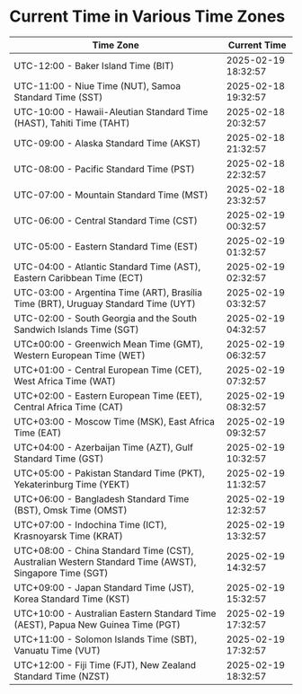 # Current Time in Various Time Zones

| Time Zone | Current Time |
|-----------|--------------|
| UTC-12:00 - Baker Island Time (BIT) | 2025-02-19 18:32:57 |
| UTC-11:00 - Niue Time (NUT), Samoa Standard Time (SST) | 2025-02-18 19:32:57 |
| UTC-10:00 - Hawaii-Aleutian Standard Time (HAST), Tahiti Time (TAHT) | 2025-02-18 20:32:57 |
| UTC-09:00 - Alaska Standard Time (AKST) | 2025-02-18 21:32:57 |
| UTC-08:00 - Pacific Standard Time (PST) | 2025-02-18 22:32:57 |
| UTC-07:00 - Mountain Standard Time (MST) | 2025-02-18 23:32:57 |
| UTC-06:00 - Central Standard Time (CST) | 2025-02-19 00:32:57 |
| UTC-05:00 - Eastern Standard Time (EST) | 2025-02-19 01:32:57 |
| UTC-04:00 - Atlantic Standard Time (AST), Eastern Caribbean Time (ECT) | 2025-02-19 02:32:57 |
| UTC-03:00 - Argentina Time (ART), Brasília Time (BRT), Uruguay Standard Time (UYT) | 2025-02-19 03:32:57 |
| UTC-02:00 - South Georgia and the South Sandwich Islands Time (SGT) | 2025-02-19 04:32:57 |
| UTC±00:00 - Greenwich Mean Time (GMT), Western European Time (WET) | 2025-02-19 06:32:57 |
| UTC+01:00 - Central European Time (CET), West Africa Time (WAT) | 2025-02-19 07:32:57 |
| UTC+02:00 - Eastern European Time (EET), Central Africa Time (CAT) | 2025-02-19 08:32:57 |
| UTC+03:00 - Moscow Time (MSK), East Africa Time (EAT) | 2025-02-19 09:32:57 |
| UTC+04:00 - Azerbaijan Time (AZT), Gulf Standard Time (GST) | 2025-02-19 10:32:57 |
| UTC+05:00 - Pakistan Standard Time (PKT), Yekaterinburg Time (YEKT) | 2025-02-19 11:32:57 |
| UTC+06:00 - Bangladesh Standard Time (BST), Omsk Time (OMST) | 2025-02-19 12:32:57 |
| UTC+07:00 - Indochina Time (ICT), Krasnoyarsk Time (KRAT) | 2025-02-19 13:32:57 |
| UTC+08:00 - China Standard Time (CST), Australian Western Standard Time (AWST), Singapore Time (SGT) | 2025-02-19 14:32:57 |
| UTC+09:00 - Japan Standard Time (JST), Korea Standard Time (KST) | 2025-02-19 15:32:57 |
| UTC+10:00 - Australian Eastern Standard Time (AEST), Papua New Guinea Time (PGT) | 2025-02-19 17:32:57 |
| UTC+11:00 - Solomon Islands Time (SBT), Vanuatu Time (VUT) | 2025-02-19 17:32:57 |
| UTC+12:00 - Fiji Time (FJT), New Zealand Standard Time (NZST) | 2025-02-19 18:32:57 |
